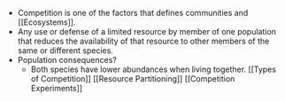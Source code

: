 - Competition is one of the factors that defines communities and [[Ecosystems]].
- Any use or defense of a limited resource by member of one population that reduces the availability of that resource to other members of the same or different species.
- Population consequences?
	- Both species have lower abundances when living together.
[[Types of Competition]]
[[Resource Partitioning]]
[[Competition Experiments]]
